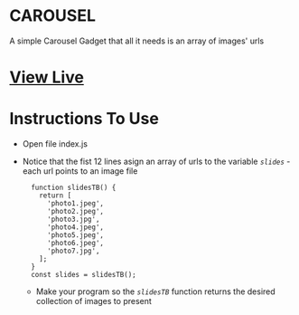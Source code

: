 # CAROUSEL
A simple Carousel Gadget that all it needs is an array of images' urls
# [View Live](https://ioanniskousis.github.io/CAROUSEL/)

# Instructions To Use

- Open file index.js  

- Notice that the fist 12 lines asign an array of urls to the variable *`slides`* - each url points to an image file    

    ```
      function slidesTB() {
        return [
          'photo1.jpeg',
          'photo2.jpeg',
          'photo3.jpg',
          'photo4.jpeg',
          'photo5.jpeg',
          'photo6.jpeg',
          'photo7.jpg',
        ];
      }
      const slides = slidesTB();
    ```

    - Make your program so the *`slidesTB`* function returns the desired collection of images to present
    
